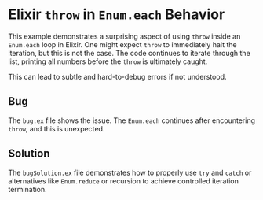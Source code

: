 # Elixir `throw` in `Enum.each` Behavior

This example demonstrates a surprising aspect of using `throw` inside an `Enum.each` loop in Elixir.  One might expect `throw` to immediately halt the iteration, but this is not the case.  The code continues to iterate through the list, printing all numbers before the `throw` is ultimately caught.

This can lead to subtle and hard-to-debug errors if not understood.

## Bug
The `bug.ex` file shows the issue. The `Enum.each` continues after encountering `throw`, and this is unexpected. 

## Solution
The `bugSolution.ex` file demonstrates how to properly use `try` and `catch` or alternatives like `Enum.reduce` or recursion to achieve controlled iteration termination.